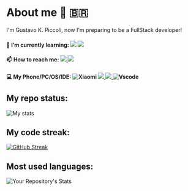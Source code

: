 # About me 🧔 🇧🇷 #

I'm Gustavo K. Piccoli, now I'm preparing to be a FullStack developer!


#### 🌱 I’m currently learning:  <img src="https://img.shields.io/badge/Dart-0175C2?style=for-the-badge&logo=dart&logoColor=white"/> <img src="https://img.shields.io/badge/Flutter-02569B?style=for-the-badge&logo=flutter&logoColor=white"/> 

#### 📫 How to reach me: <a href="https://www.linkedin.com/in/gkpiccoli/"><img src="https://img.shields.io/badge/LinkedIn-0077B5?style=for-the-badge&logo=linkedin&logoColor=white" /> </a> <a href="gustavokpiccoli@gmail.com"><img src="https://img.shields.io/badge/Gmail-D14836?style=for-the-badge&logo=gmail&logoColor=white" /> </a>

#### 💻 My Phone/PC/OS/IDE: 	![Xiaomi](https://img.shields.io/badge/Xiaomi-%23FF6900.svg?style=for-the-badge&logo=xiaomi&logoColor=white) <a href="[https://www.acer.com/datasheets/2017/4876/E5-475G/NX.GCPAL.014.html](https://linux-hardware.org/index.php?id=board:acer-antman-sk-v1-21)"><img src="https://img.shields.io/badge/acer%20Aspire%205-83B81A?style=for-the-badge&logo=acer&logoColor=white" /> </a> <a href="https://pop.system76.com/"><img src="https://img.shields.io/badge/Arch_Linux-1793D1?style=for-the-badge&logo=arch-linux&logoColor=white" /> <a/>  ![Vscode](https://img.shields.io/badge/Visual_Studio_Code-0078D4?style=for-the-badge&logo=visual%20studio%20code&logoColor=white)
  
 

  
  ## My repo status:  
![My stats](https://github-readme-stats.vercel.app/api?username=gkpiccoli&show_icons=true&theme=radical)
  
    
  ## My code streak:
 [![GitHub Streak](https://streak-stats.demolab.com?user=gkpiccoli&theme=radical&border_radius=2.5)](https://git.io/streak-stats)
  
  ## Most used languages:
![Your Repository's Stats](https://github-readme-stats.vercel.app/api/top-langs/?username=gkpiccoli&theme=radical)

 

  


  

